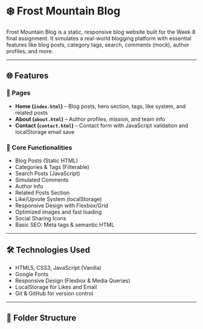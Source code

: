 # ❄️ Frost Mountain Blog

Frost Mountain Blog is a static, responsive blog website built for the Week 8 final assignment. It simulates a real-world blogging platform with essential features like blog posts, category tags, search, comments (mock), author profiles, and more.

---

## 🌐 Features

### 📄 Pages
- **Home (`index.html`)** – Blog posts, hero section, tags, like system, and related posts
- **About (`about.html`)** – Author profiles, mission, and team info
- **Contact (`contact.html`)** – Contact form with JavaScript validation and localStorage email save

### 🧩 Core Functionalities
- Blog Posts (Static HTML)
- Categories & Tags (Filterable)
- Search Posts (JavaScript)
- Simulated Comments
- Author Info
- Related Posts Section
- Like/Upvote System (localStorage)
- Responsive Design with Flexbox/Grid
- Optimized images and fast loading
- Social Sharing Icons
- Basic SEO: Meta tags & semantic HTML

---

## 🛠️ Technologies Used

- HTML5, CSS3, JavaScript (Vanilla)
- Google Fonts
- Responsive Design (Flexbox & Media Queries)
- LocalStorage for Likes and Email
- Git & GitHub for version control

---

## 🚀 Folder Structure

